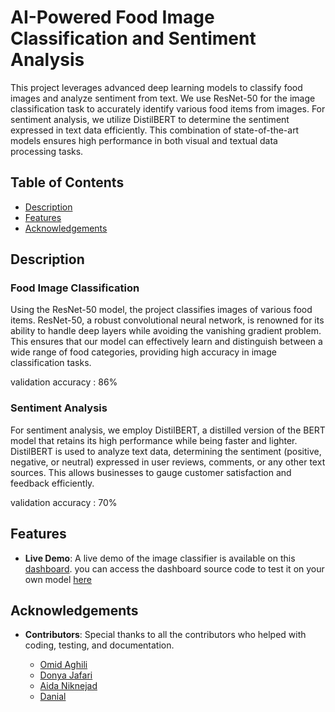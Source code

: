 # AI-Powered Food Image Classification and Sentiment Analysis

This project leverages advanced deep learning models to classify food images and analyze sentiment from text. We use ResNet-50 for the image classification task to accurately identify various food items from images. For sentiment analysis, we utilize DistilBERT to determine the sentiment expressed in text data efficiently. This combination of state-of-the-art models ensures high performance in both visual and textual data processing tasks.

## Table of Contents

  - [Description](#description)
  - [Features](#features)
  - [Acknowledgements](#acknowledgements)

## Description

### Food Image Classification
Using the ResNet-50 model, the project classifies images of various food items. ResNet-50, a robust convolutional neural network, is renowned for its ability to handle deep layers while avoiding the vanishing gradient problem. This ensures that our model can effectively learn and distinguish between a wide range of food categories, providing high accuracy in image classification tasks.

validation accuracy : 86%

### Sentiment Analysis
For sentiment analysis, we employ DistilBERT, a distilled version of the BERT model that retains its high performance while being faster and lighter. DistilBERT is used to analyze text data, determining the sentiment (positive, negative, or neutral) expressed in user reviews, comments, or any other text sources. This allows businesses to gauge customer satisfaction and feedback efficiently.

validation accuracy : 70%

## Features

- **Live Demo**: A live demo of the image classifier is available on this [dashboard](http://food22classifier.dpzone.top).
  you can access the dashboard source code  to test it on your own model [here](https://github.com/Donya-Jafari/FoodClassificationDashboard)


## Acknowledgements

- **Contributors**: Special thanks to all the contributors who helped with coding, testing, and documentation.
  
  - [Omid Aghili](https://github.com/OmitAghili)
  - [Donya Jafari](https://github.com/Donya-Jafari)
  - [Aida Niknejad](https://github.com/AidaNiknejad)
  - [Danial](https://github.com/danial3000)
    

